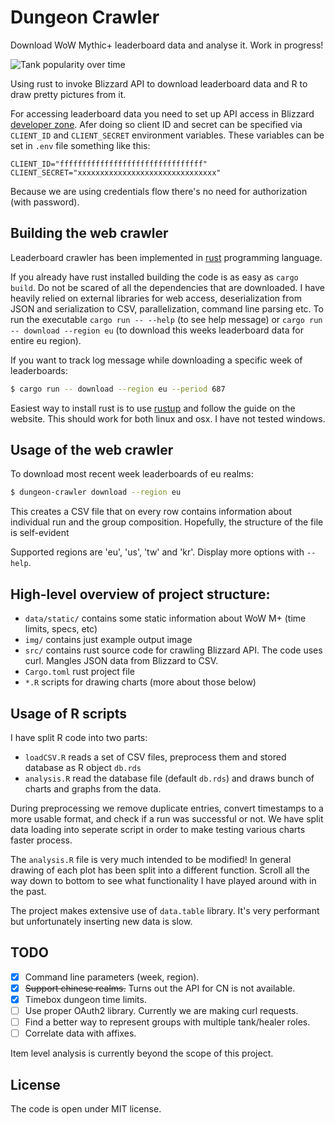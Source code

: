 # Dungeon Crawler

Download WoW Mythic+ leaderboard data and analyse it. Work in progress!

![Tank popularity over time](https://raw.github.com/Jaak/dungeon_crawler/master/img/tanks-example.png)

Using rust to invoke Blizzard API to download leaderboard data and R to draw
pretty pictures from it.

For accessing leaderboard data you need to set up API access
in Blizzard [developer zone](https://develop.battle.net/).
Afer doing so client ID and secret can be specified via `CLIENT_ID` and
`CLIENT_SECRET` environment variables. These variables can be set in `.env`
file something like this:
```
CLIENT_ID="ffffffffffffffffffffffffffffffff"
CLIENT_SECRET="xxxxxxxxxxxxxxxxxxxxxxxxxxxxxxx"
```

Because we are using credentials flow there's no need for authorization (with password).

## Building the web crawler

Leaderboard crawler has been implemented in [rust](https://www.rust-lang.org) programming language.

If you already have rust installed building the code is as easy as `cargo build`. Do not be scared of all the dependencies that are downloaded. I have heavily relied on external libraries for web access, deserialization from JSON and serialization to CSV, parallelization, command line parsing etc. To run the executable `cargo run -- --help` (to see help message) or `cargo run -- download --region eu` (to download this weeks leaderboard data for entire eu region).

If you want to track log message while downloading a specific week of leaderboards:
```bash
$ cargo run -- download --region eu --period 687
```

Easiest way to install rust is to use [rustup](https://www.rust-lang.org/tools/install) and follow the guide on the website. This should work for both linux and osx. I have not tested windows.

## Usage of the web crawler

To download most recent week leaderboards of eu realms:
```bash
$ dungeon-crawler download --region eu
```

This creates a CSV file that on every row contains information about individual run and the group composition. Hopefully, the structure of the file is self-evident

Supported regions are 'eu', 'us', 'tw' and 'kr'. Display more options with `--help`.

##  High-level overview of project structure:

- `data/static/` contains some static information about WoW M+ (time limits, specs, etc)
- `img/` contains just example output image
- `src/` contains rust source code for crawling Blizzard API. The code uses curl. Mangles JSON data from Blizzard to CSV.
- `Cargo.toml` rust project file
- `*.R` scripts for drawing charts (more about those below)

## Usage of R scripts

I have split R code into two parts:
- `loadCSV.R` reads a set of CSV files, preprocess them and stored database as R object `db.rds`
- `analysis.R` read the database file (default `db.rds`) and draws bunch of charts and graphs from the data.

During preprocessing we remove duplicate entries, convert timestamps to a more usable format, and check if a run was successful or not. We have split data loading into seperate script in order to make testing various charts faster process.

The `analysis.R` file is very much intended to be modified! In general drawing of each plot has been split into a different function. Scroll all the way down to bottom to see what functionality I have played around with in the past.

The project makes extensive use of `data.table` library. It's very performant but unfortunately inserting new data is slow.

## TODO

- [x] Command line parameters (week, region).
- [x] ~~Support chinese realms.~~ Turns out the API for CN is not available.
- [x] Timebox dungeon time limits.
- [ ] Use proper OAuth2 library. Currently we are making curl requests.
- [ ] Find a better way to represent groups with multiple tank/healer roles.
- [ ] Correlate data with affixes.

Item level analysis is currently beyond the scope of this project.

## License

The code is open under MIT license.
